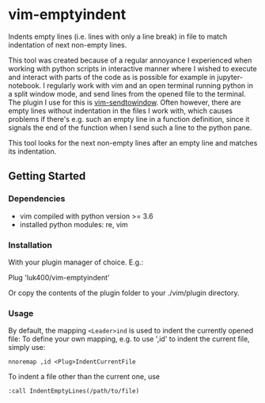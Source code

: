 # vim-emptyindent

Indents empty lines (i.e. lines with only a line break) in file to match indentation of next non-empty lines.

This tool was created because of a regular annoyance I experienced when working with python scripts in interactive manner where I wished to execute and interact with parts of the code as is possible for example in jupyter-notebook. 
I regularly work with vim and an open terminal running python in a split window mode, and send lines from the opened file to the terminal. The plugin I use for this is [vim-sendtowindow](https://github.com/karoliskoncevicius/vim-sendtowindow). 
Often however, there are empty lines without indentation in the files I work with, which causes problems if there's e.g. such an empty line in a function definition, since it signals the end of the function when I send such a line to the python pane. 

This tool looks for the next non-empty lines after an empty line and matches its indentation.


## Getting Started

### Dependencies

* vim compiled with python version >= 3.6
* installed python modules: re, vim

### Installation

With your plugin manager of choice. E.g.:

Plug 'luk400/vim-emptyindent'

Or copy the contents of the plugin folder to your ./vim/plugin directory.

### Usage

By default, the mapping `<Leader>ind` is used to indent the currently opened file:
To define your own mapping, e.g. to use ',id' to indent the current file, simply use:
```
nnoremap ,id <Plug>IndentCurrentFile
```

To indent a file other than the current one, use
```
:call IndentEmptyLines(/path/to/file)
```
